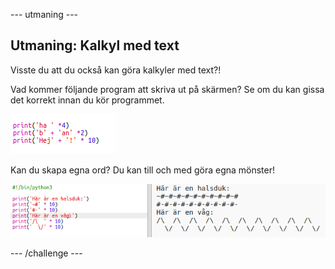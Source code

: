 \--- utmaning \---

## Utmaning: Kalkyl med text

Visste du att du också kan göra kalkyler med text?!

Vad kommer följande program att skriva ut på skärmen? Se om du kan gissa det korrekt innan du kör programmet.

![skärmdump](images/me-text-calc.png)

Kan du skapa egna ord? Du kan till och med göra egna mönster!

![skärmdump](images/me-patterns.png)

\--- /challenge \---